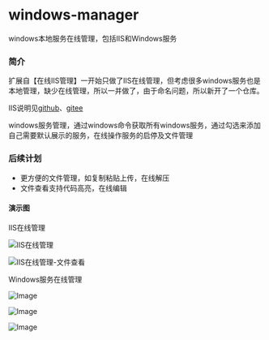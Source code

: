 # windows-manager
windows本地服务在线管理，包括IIS和Windows服务

### 简介

扩展自【在线IIS管理】一开始只做了IIS在线管理，但考虑很多windows服务也是本地管理，缺少在线管理，所以一并做了，由于命名问题，所以新开了一个仓库。

IIS说明见[github](https://github.com/tuituidan/iis-manager)、[gitee](https://gitee.com/tuituidan/iis-manager)

windows服务管理，通过windows命令获取所有windows服务，通过勾选来添加自己需要默认展示的服务，在线操作服务的启停及文件管理

### 后续计划

- 更方便的文件管理，如复制粘贴上传，在线解压
- 文件查看支持代码高亮，在线编辑

#### 演示图

IIS在线管理

![IIS在线管理](https://github.com/user-attachments/assets/798cf769-6036-44d5-97f9-71b70315a890)

![IIS在线管理-文件查看](https://github.com/user-attachments/assets/ad1208e1-2eec-44a2-af31-b2c0f8231844)

Windows服务在线管理

![Image](https://github.com/user-attachments/assets/fd0b6757-dee2-4ca7-8ab4-f727d436b6d3)

![Image](https://github.com/user-attachments/assets/8c2cba1f-eeb5-4584-858e-3bd708e77250)

![Image](https://github.com/user-attachments/assets/3619695e-7058-4f76-9d05-523f17cd66c7)
